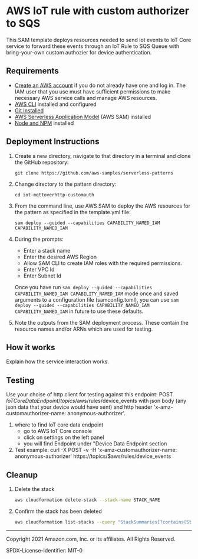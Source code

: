 # AWS IoT rule with custom authorizer to SQS

This SAM template deploys resources needed to send iot events to IoT Core service to forward these events through an IoT Rule to SQS Queue with bring-your-own custom authozier for device authentication.

## Requirements

* [Create an AWS account](https://portal.aws.amazon.com/gp/aws/developer/registration/index.html) if you do not already have one and log in. The IAM user that you use must have sufficient permissions to make necessary AWS service calls and manage AWS resources.
* [AWS CLI](https://docs.aws.amazon.com/cli/latest/userguide/install-cliv2.html) installed and configured
* [Git Installed](https://git-scm.com/book/en/v2/Getting-Started-Installing-Git)
* [AWS Serverless Application Model](https://docs.aws.amazon.com/serverless-application-model/latest/developerguide/serverless-sam-cli-install.html) (AWS SAM) installed
* [Node and NPM](https://nodejs.org/en/download/) installed

## Deployment Instructions

1. Create a new directory, navigate to that directory in a terminal and clone the GitHub repository:
    ``` 
    git clone https://github.com/aws-samples/serverless-patterns
    ```
1. Change directory to the pattern directory:
    ```
    cd iot-mqttoverhttp-customauth
    ```
1. From the command line, use AWS SAM to deploy the AWS resources for the pattern as specified in the template.yml file:
    ```
    sam deploy --guided --capabilities CAPABILITY_NAMED_IAM CAPABILITY_NAMED_IAM 
    ```
1. During the prompts:
    * Enter a stack name
    * Enter the desired AWS Region
    * Allow SAM CLI to create IAM roles with the required permissions.
    * Enter VPC Id
    * Enter Subnet Id

    Once you have run `sam deploy --guided --capabilities CAPABILITY_NAMED_IAM CAPABILITY_NAMED_IAM` mode once and saved arguments to a configuration file (samconfig.toml), you can use `sam deploy --guided --capabilities CAPABILITY_NAMED_IAM CAPABILITY_NAMED_IAM` in future to use these defaults.

1. Note the outputs from the SAM deployment process. These contain the resource names and/or ARNs which are used for testing.

## How it works

Explain how the service interaction works.

## Testing

Use your choise of http client for testing against this endpoint: POST ${IoT Core Data Endpoint}/topics/$aws/rules/device_events with json body (any json data that your device would have sent) and http header 'x-amz-customauthorizer-name: anonymous-authorizer'.

1. where to find IoT core data endpoint
    * go to AWS IoT Core console
    * click on settings on the left panel
    * you will find Endpoint under "Device Data Endpoint section
2. Test example: curl -X POST -v -H 'x-amz-customauthorizer-name: anonymous-authorizer' https://<replace with your iot data endpoint>topics/$aws/rules/device_events

## Cleanup
 
1. Delete the stack
    ```bash
    aws cloudformation delete-stack --stack-name STACK_NAME
    ```
1. Confirm the stack has been deleted
    ```bash
    aws cloudformation list-stacks --query "StackSummaries[?contains(StackName,'STACK_NAME')].StackStatus"
    ```
----
Copyright 2021 Amazon.com, Inc. or its affiliates. All Rights Reserved.

SPDX-License-Identifier: MIT-0
